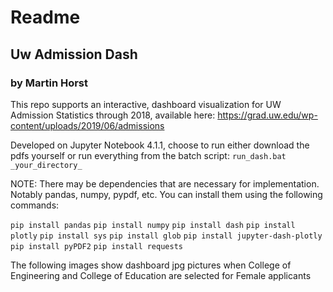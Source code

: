 # Readme #
## Uw Admission Dash ## 

### by Martin Horst ### 

This repo supports an interactive, dashboard visualization for UW Admission Statistics through 2018, available here:
https://grad.uw.edu/wp-content/uploads/2019/06/admissions


Developed on Jupyter Notebook 4.1.1, choose to run either download the pdfs yourself or run everything from the batch script: 
```run_dash.bat _your_directory_``` 

NOTE: There may be dependencies that are necessary for implementation. Notably pandas, numpy, pypdf, etc. You can install them using the following commands: 

```pip install pandas```
```pip install numpy```
```pip install dash```
```pip install plotly```
```pip install sys```
```pip install glob```
```pip install jupyter-dash-plotly```
```pip install pyPDF2```
```pip install requests```

The following images show dashboard jpg pictures when College of Engineering and College of Education are selected for Female applicants
